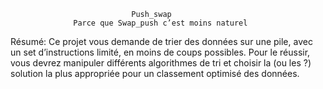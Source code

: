                                Push_swap
                  Parce que Swap_push c’est moins naturel
Résumé: Ce projet vous demande de trier des données sur une pile, avec un set
d’instructions limité, en moins de coups possibles. Pour le réussir, vous devrez
manipuler différents algorithmes de tri et choisir la (ou les ?) solution la plus appropriée
pour un classement optimisé des données.
